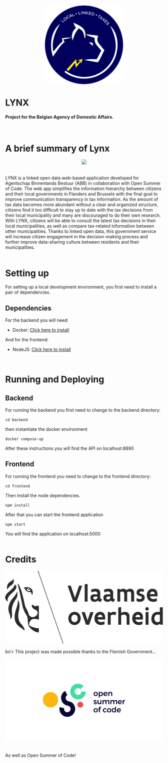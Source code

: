 

<p align="center">
  <img src="resources/Crest_ABB.svg" width="250">
</p>


# LYNX
#### Project for the Belgian Agency of Domestic Affairs.
<br/>

# A brief summary of Lynx

<p align="center"><img src="resources/mockup.png" style="size:60%;"></p>

<br/>
LYNX is a linked open data web-based application developed for Agentschap Binnenlands Bestuur (ABB) in collaboration with Open Summer of Code. The web app simplifies the information hierarchy between citizens and their local governments in Flanders and Brussels with the final goal to improve communication transparency in tax information. As the amount of tax data becomes more abundant without a clear and organized structure, citizens find it too difficult to stay up to date with the tax decisions from their local municipality and many are discouraged to do their own research. With LYNX, citizens will be able to consult the latest tax decisions in their local municipalities, as well as compare tax-related information between other municipalities. Thanks to linked open data, this government service will increase citizen engagement in the decision-making process and further improve data-sharing culture between residents and their municipalities.
<br/><br/>  

# Setting up
For setting up a local development environment, you first need to install a pair of dependencies. 
  
## Dependencies
  
  For the backend you will need:
  - Docker: [Click here to install](https://docs.docker.com/get-docker/)

  And for the frontend:
  - NodeJS: [Click here to install](https://nodejs.org/en/download/)
  
<br/>
  
# Running and Deploying
  
  ## Backend
  For running the backend you first need to change to the backend directory:  
  ```
  cd backend
  ```  
  
  then instantiate the docker environment
  ```
  docker compose-up
  ```
  
  After these instructions you will find the API on localhost:8890
  
  ## Frontend
  For running the frontend you need to change to the frontend directory:
  ```
  cd frontend
  ```  
  
  Then install the node dependencies.
  ```
  npm install
  ```  
  
  After that you can start the frontend application
  ```
  npm start
  ```  
  
  You will find the application on localhost:5000
<br/><br/>

# Credits

<footer>
	<p align="center"><img src="resources/vo_naakt.jpg"></p>br/>
	This project was made possible thanks to the Flemish Government...  
	<p align="center"><img src="resources/1532593594328.jpeg"/></p><br/>
	As well as Open Summer of Code!  
</footer>